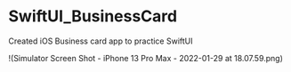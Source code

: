 # SwiftUI_BusinessCard
Created iOS Business card app to practice SwiftUI

!(Simulator Screen Shot - iPhone 13 Pro Max - 2022-01-29 at 18.07.59.png)
